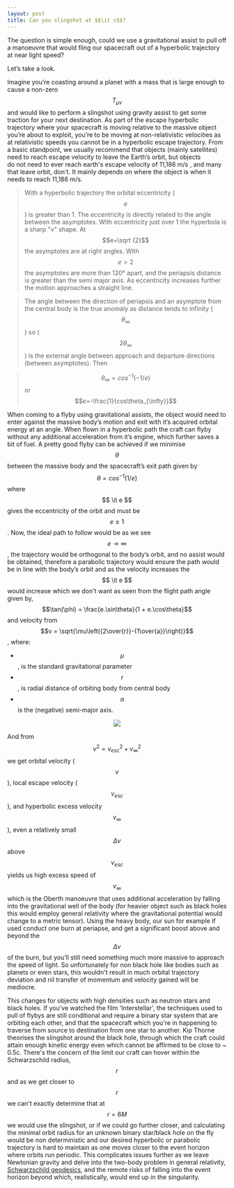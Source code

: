 ```yaml
---
layout: post
title: Can you slingshot at $$\it c$$?
---
```

The question is simple enough, could we use a gravitational assist to pull off a manoeuvre that would fling our spacecraft out of a hyperbolic trajectory at near light speed?

Let’s take a look.

Imagine you’re coasting around a planet with a mass that is large enough to cause a non-zero $$T_{\mu v}$$ and would like to perform a slingshot using gravity assist to get some traction for your next destination. As part of the escape hyperbolic trajectory where your spacecraft is moving relative to the massive object you’re about to exploit, you’re to be moving at non-relativistic velocities as at relativistic speeds you cannot be in a hyperbolic escape trajectory. From a basic standpoint, we usually recommend that objects (mainly satellites) need to reach escape velocity to leave the Earth’s orbit, but objects do not need to ever reach earth's escape velocity of 11,186 m/s , and many that leave orbit, don't. It mainly depends on where the object is when it needs to reach 11,186 m/s.

> With a hyperbolic trajectory the orbital eccentricity ($$e$$) is greater than 1. The eccentricity is directly related to the angle between the asymptotes. With eccentricity just over 1 the hyperbola is a sharp "v" shape. At $$e=\sqrt {2}$$ the asymptotes are at right angles. With $$e\gt2$$ the asymptotes are more than 120° apart, and the periapsis distance is greater than the semi major axis. As eccentricity increases further the motion approaches a straight line.

> The angle between the direction of periapsis and an asymptote from the central body is the true anomaly as distance tends to infinity ($$\theta_{\infty}$$) so ($$2\theta_{\infty}$$) is the external angle between approach and departure directions (between asymptotes). Then

> $$\theta{_{\infty }}=cos^{-1}(-1/e)$$ or $$e=-\frac{1}{cos\theta_{\infty}}$$

When coming to a flyby using gravitational assists, the object would need to enter against the massive body’s motion and exit with it’s acquired orbital energy at an angle. When flown in a hyperbolic path the craft can flyby without any additional acceleration from it’s engine, which further saves a bit of fuel. A pretty good flyby can be achieved if we minimise $$ \theta $$ between the massive body and the spacecraft’s exit path given by $$\theta=cos^{-1}(1/e) $$ where $$ \it e $$ gives the eccentricity of the orbit and must be $$ e\geq1 $$. Now, the ideal path to follow would be as we see $$ e\rightarrow\infty $$, the trajectory would be orthogonal to the body’s orbit, and no assist would be obtained, therefore a parabolic trajectory would ensure the path would be in line with the body’s orbit and as the velocity increases the $$ \it e $$ would increase which we don't want as 
seen from the flight path angle given by, $$\tan(\phi) = \frac{e.\sin\theta}{1 + e.\cos\theta}$$ and velocity from $$v = \sqrt{\mu\left({2\over{r}}-{1\over{a}}\right)}$$, where: 
* $$ \mu $$, is the standard gravitational parameter
* $$ r $$, is radial distance of orbiting body from central body
* $$ a $$ is the (negative) semi-major axis.

<p align="center">
  <img src="https://upload.wikimedia.org/wikipedia/commons/thumb/b/b0/Hyperbolic_trajectories_with_different_impact_parameters.png/330px-Hyperbolic_trajectories_with_different_impact_parameters.png">
</p>

And from $$v^2 = v_{esc}^{2}+v_{\infty }^{2} $$ we get orbital velocity ($$v$$), local escape velocity ($$v_{esc}$$), and hyperbolic excess velocity $$ v_{\infty}$$), even a relatively small $$\Delta {v}$$ above $${v_{esc}}$$ yields us high excess speed of $$v_{\infty}$$ which is the Oberth manoeuvre that uses additional acceleration by falling into the gravitational well of the body (for heavier object such as black holes this would employ general relativity where the gravitational potential would change to a metric tensor). Using the heavy body, our sun for example if used conduct one burn at periapse, and get a significant boost above and beyond the $$\Delta {v}$$ of the burn, but you’ll still need something much more massive to approach the speed of light. So unfortunately for non black hole like bodies such as planets or even stars, this wouldn't result in much orbital trajectory deviation and nil transfer of momentum and velocity gained will be mediocre. 

This changes for objects with high densities such as neutron stars and black holes. If you've watched the film 'Interstellar', the techniques used to pull of flybys are still conditional and require a binary star system that are orbiting each other, and that the spacecraft which you're in happening to traverse from source to destination from one star to another. Kip Thorne theorises the slingshot around the black hole, through which the craft could attain enough kinetic energy even which cannot be affirmed to be close to ~ 0.5c. There's the concern of the limit our craft can hover within the Schwarzschild radius, $$r$$ and as we get closer to $$r$$ we can't exactly determine that at $$r=6M$$ we would use the slingshot, or if we could go further closer, and calculating the minimal orbit radius for an unknown binary star/black hole on the fly would be non deterministic and our desired hyperbolic or parabolic trajectory is hard to maintain as one moves closer to the event horizon where orbits run periodic. This complicates issues further as we leave Newtonian gravity and delve into the two-body problem in general relativity, <a href="https://en.wikipedia.org/wiki/Schwarzschild_geodesics">Schwarzschild geodesics</a>, and the remote risks of falling into the event horizon beyond which, realistically, would end up in the singularity.  




